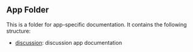 ## App Folder

This is a folder for app-specific documentation. It contains the following structure: 

- [discussion](./discussion): discussion app documentation

